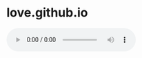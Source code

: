 # love.github.io
<audio controls autoplay loop><source src="tuyhongnhan.mp3" type="audio/mpeg"></audio>